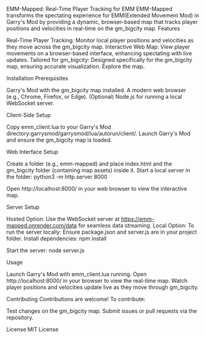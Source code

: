 EMM-Mapped: Real-Time Player Tracking for EMM
EMM-Mapped transforms the spectating experience for EMM(Extended Movement Mod) in Garry's Mod by providing a dynamic, browser-based map that tracks player positions and velocities in real-time on the gm_bigcity map.
Features

Real-Time Player Tracking: Monitor local player positions and velocities as they move across the gm_bigcity map.
Interactive Web Map: View player movements on a browser-based interface, enhancing spectating with live updates.
Tailored for gm_bigcity: Designed specifically for the gm_bigcity map, ensuring accurate visualization. Explore the map.

Installation
Prerequisites

Garry's Mod with the gm_bigcity map installed.
A modern web browser (e.g., Chrome, Firefox, or Edge).
(Optional) Node.js for running a local WebSocket server.

Client-Side Setup

Copy emm_client.lua to your Garry's Mod directory:garrysmod/garrysmod/lua/autorun/client/.
Launch Garry's Mod and ensure the gm_bigcity map is loaded.

Web Interface Setup

Create a folder (e.g., emm-mapped) and place index.html and the gm_bigcity folder (containing map assets) inside it.
Start a local server in the folder:  python3 -m http.server 8000


Open http://localhost:8000/ in your web browser to view the interactive map.

Server Setup

Hosted Option: Use the WebSocket server at https://emm-mapped.onrender.com/data for seamless data streaming.
Local Option: To run the server locally:
Ensure package.json and server.js are in your project folder.
Install dependencies:  npm install


Start the server:  node server.js





Usage

Launch Garry's Mod with emm_client.lua running.
Open http://localhost:8000/ in your browser to view the real-time map.
Watch player positions and velocities update live as they move through gm_bigcity.

Contributing
Contributions are welcome! To contribute:

Test changes on the gm_bigcity map.
Submit issues or pull requests via the repository.

License
MIT License
